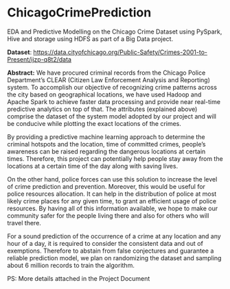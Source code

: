 # ChicagoCrimePrediction
EDA and Predictive Modelling on the Chicago Crime Dataset using PySpark, Hive and storage using HDFS as part of a Big Data project.  

**Dataset**: https://data.cityofchicago.org/Public-Safety/Crimes-2001-to-Present/ijzp-q8t2/data


**Abstract:**
We have procured criminal records from the Chicago Police Department’s CLEAR (Citizen Law Enforcement Analysis and Reporting) system. To accomplish our objective of recognizing crime patterns across the city based on geographical locations, we have used Hadoop and Apache Spark to achieve faster data processing and provide near real-time predictive analytics on top of that. The attributes (explained above) comprise the dataset of the system model adopted by our project and will be conducive while plotting the exact locations of the crimes.

By providing a predictive machine learning approach to determine the criminal hotspots and the location, time of committed crimes, people’s awareness can be raised regarding the dangerous locations at certain times. Therefore, this project can potentially help people stay away from the locations at a certain time of the day along with saving lives.

On the other hand, police forces can use this solution to increase the level of crime prediction and prevention. Moreover, this would be useful for police resources allocation. It can help in the distribution of police at most likely crime places for any given time, to grant an efficient usage of police resources. By having all of this information available, we hope to make our community safer for the people living there and also for others who will travel there.

For a sound prediction of the occurrence of a crime at any location and any hour of a day, it is required to consider the consistent data and out of exemptions. Therefore to abstain from false conjectures and guarantee a reliable prediction model, we plan on randomizing the dataset and sampling about 6 million records to train the algorithm.

PS: More details attached in the Project Document
